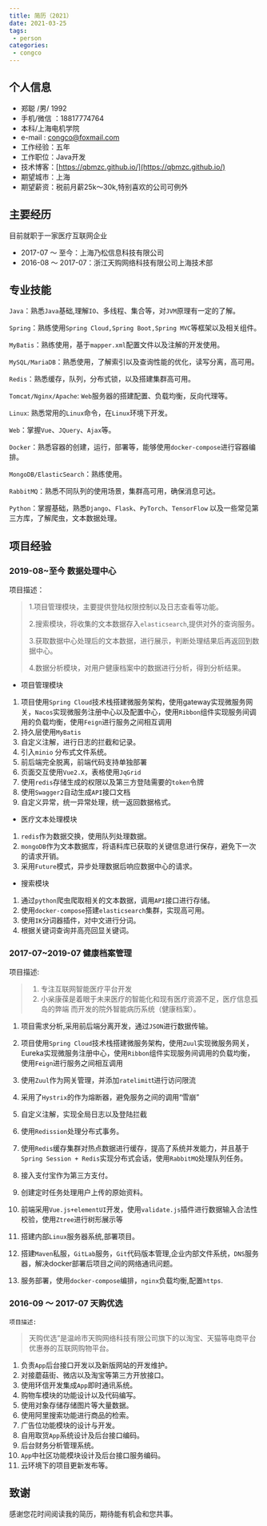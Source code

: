```yaml
---
title: 简历（2021）
date: 2021-03-25
tags:
 - person
categories:
 - congco
---
```


## 个人信息

- 郑聪 /男/ 1992 
-  手机/微信 ：18817774764  
- 本科/上海电机学院
- e-mail : congco@foxmail.com    
- 工作经验：五年  
- 工作职位：Java开发
- 技术博客：[https://qbmzc.github.io/](https://qbmzc.github.io/)
- 期望城市：上海
- 期望薪资：税前月薪25k～30k,特别喜欢的公司可例外

## 主要经历

目前就职于一家医疗互联网企业  

- 2017-07 ～ 至今：上海乃松信息科技有限公司  
- 2016-08 ～ 2017-07：浙江天购网络科技有限公司上海技术部  

## 专业技能

`Java`：熟悉`Java`基础,理解`IO`、多线程、集合等，对`JVM`原理有一定的了解。

`Spring`：熟练使用`Spring Cloud,Spring Boot,Spring MVC`等框架以及相关组件。

`MyBatis`：熟练使用，基于`mapper.xml`配置文件以及注解的开发使用。

`MySQL/MariaDB`：熟悉使用，了解索引以及查询性能的优化，读写分离，高可用。

`Redis`：熟悉缓存，队列，分布式锁，以及搭建集群高可用。

`Tomcat/Nginx/Apache`: `Web`服务器的搭建配置、负载均衡，反向代理等。

`Linux`: 熟悉常用的`Linux`命令，在`Linux`环境下开发。

`Web`：掌握`Vue`、`JQuery`、`Ajax`等。

`Docker`：熟悉容器的创建，运行，部署等，能够使用`docker-compose`进行容器编排。

`MongoDB/ElasticSearch`：熟练使用。

`RabbitMQ`：熟悉不同队列的使用场景，集群高可用，确保消息可达。

`Python`：掌握基础，熟悉`Django`、`Flask`、`PyTorch`、`TensorFlow` 以及一些常见第三方库，了解爬虫，文本数据处理。

## 项目经验
### 2019-08~至今 数据处理中心

项目描述：

> 1.项目管理模块，主要提供登陆权限控制以及日志查看等功能。
>
> 2.搜索模块，将收集的文本数据存入`elasticsearch`,提供对外的查询服务。
>
> 3.获取数据中心处理后的文本数据，进行展示，判断处理结果后再返回到数据中心。
>
> 4.数据分析模块，对用户健康档案中的数据进行分析，得到分析结果。

-  项目管理模块

1. 项目使用`Spring Cloud`技术栈搭建微服务架构，使用gateway实现微服务网关，`Nacos`实现微服务注册中心以及配置中心，使用`Ribbon`组件实现服务间调用的负载均衡，使用`Feign`进行服务之间相互调用
2. 持久层使用`MyBatis`
3. 自定义注解，进行日志的拦截和记录。
4. 引入`minio` 分布式文件系统。
5. 前后端完全脱离，前端代码支持单独部署
6. 页面交互使用`Vue2.X`，表格使用`JqGrid`
7. 使用`redis`存储生成的权限以及第三方登陆需要的`token`令牌
8. 使用`Swagger2`自动生成`API`接口文档
9. 自定义异常，统一异常处理，统一返回数据格式。

-  医疗文本处理模块

  1. `redis`作为数据交换，使用队列处理数据。
  2. `mongoDB`作为文本数据库，将语料库已获取的关键信息进行保存，避免下一次的请求开销。
  3. 采用`Future`模式，异步处理数据后响应数据中心的请求。

- 搜索模块

1. 通过`python`爬虫爬取相关的文本数据，调用`API`接口进行存储。
3. 使用`docker-compose`搭建`elasticsearch`集群，实现高可用。
4. 使用`IK`分词器插件，对中文进行分词。
5. 根据关键词查询并高亮回显关键词。

###  2017-07~2019-07 健康档案管理
项目描述:

> 1. 专注互联网智能医疗平台开发
> 2. 小枀康葆是着眼于未来医疗的智能化和现有医疗资源不足，医疗信息孤岛的弊端 而开发的院外智能病历系统（健康档案）。

1. 项目需求分析,采用前后端分离开发，通过`JSON`进行数据传输。

2. 项目使用`Spring Cloud`技术栈搭建微服务架构，使用`Zuul`实现微服务网关，Eureka实现微服务注册中心，使用`Ribbon`组件实现服务间调用的负载均衡，使用`Feign`进行服务之间相互调用

3. 使用`Zuul`作为网关管理，并添加`ratelimit`t进行访问限流

4. 采用了`Hystrix`的作为熔断器，避免服务之间的调用“雪崩”

5. 自定义注解，实现全局日志以及登陆拦截

6. 使用`Redission`处理分布式事务。  

7. 使用`Redis`缓存集群对热点数据进行缓存，提高了系统并发能力，并且基于`Spring Session + Redis`实现分布式会话，使用`RabbitMQ`处理队列任务。

8. 接入支付宝作为第三方支付。

9. 创建定时任务处理用户上传的原始资料。

10. 前端采用`Vue.js+elementUI`开发，使用`validate.js`插件进行数据输入合法性校验，使用`Ztree`进行树形展示等

11. 搭建内部`Linux`服务器系统,部署项目。

12. 搭建`Maven`私服，`GitLab`服务，`Git`代码版本管理,企业内部文件系统，`DNS`服务器，解决docker部署后项目之间的网络通讯问题。

13. 服务部署，使用`docker-compose`编排，`nginx`负载均衡,配置`https`.

### 2016-09 ～ 2017-07 天购优选

    项目描述:

> 天购优选”是温岭市天购网络科技有限公司旗下的以淘宝、天猫等电商平台优惠券的互联网购物平台。

1. 负责`App`后台接口开发以及新版网站的开发维护。
2. 对接蘑菇街、微店以及淘宝等第三方开放接口。
3. 使用环信开发集成`App`即时通讯系统。
4. 购物车模块的功能设计以及代码编写。
5. 使用对象存储存储图片等大量数据。
6. 使用阿里搜索功能进行商品的检索。
7. 广告位功能模块的设计与开发。
8. 自用取货`App`系统设计及后台接口编码。
9. 后台财务分析管理系统。
10. `App`中社区功能模块设计及后台接口服务编码。
11. 云环境下的项目更新发布等。

## 致谢

感谢您花时间阅读我的简历，期待能有机会和您共事。